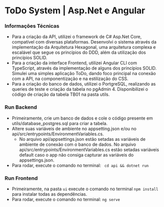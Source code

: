 # ToDo System | Asp.Net e Angular

### Informações Técnicas
- Para a criação da API, utilizei o framework de C# Asp.Net Core, compatível com diversas plataformas. Desenvolvi o sistema através da implementação da Arquitetura Hexagonal, uma arquitetura complexa e escalável que segue os princípios do DDD, além da utilização dos princípios SOLID.
- Para a criação da interface Frontend, utilizei Angular CLI com TypeScript, através da implementação de alguns dos princípios SOLID. Simulei uma simples aplicação ToDo, dando foco principal na conexão com a API, na componentização e na estilização do CSS.
- Para a criação do banco de dados, utilizei o PortgreSQL, realizando as queries de teste e criação da tabela no pgAdmin 4. Disponibilizei o código de criação da tabela TB01 na pasta utils.

### Run Backend
- Primeiramente, crie um banco de dados e cole o código presente em utils/database_postgres.sql para criar a tabela.
- Altere suas variáveis de ambiente no appsetting.json e/ou no api/src/entrypoints/EnvironmentVariables.cs.
    - No arquivo api/appsettings.json estão setadas as variáveis de ambiente de conexão com o banco de dados. No arquivo api/src/entrypoints/EnvironmentVariables.cs estão setadas variáveis default caso o app não consiga capturar as variáveis do appsettings.json.
- Para rodar, execute o comando no terminal: ``` cd api && dotnet run```

### Run Frontend
- Primeiramente, na pasta ```ui``` execute o comando no terminal ```npm install ``` para instalar todas as dependências.
- Para rodar, execute o comando no terminal: ```ng serve```
